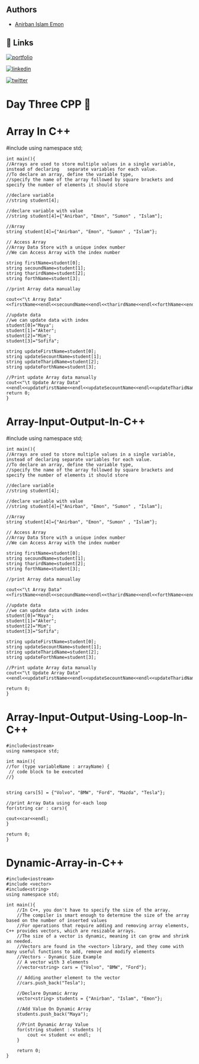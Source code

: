 
## Authors

- [Anirban Islam Emon ](https://dev-anirban.me/)


## 🔗 Links

[![portfolio](https://img.shields.io/badge/my_portfolio-000?style=for-the-badge&logo=ko-fi&logoColor=white)](https://dev-anirban.me/)

[![linkedin](https://img.shields.io/badge/linkedin-0A66C2?style=for-the-badge&logo=linkedin&logoColor=white)](https://www.linkedin.com/in/anirban-islam/)

[![twitter](https://img.shields.io/badge/twitter-1DA1F2?style=for-the-badge&logo=twitter&logoColor=white)](https://x.com/Anirban_Islam_)



# Day Three CPP 🎈
 # Array In C++

 #include<iostream>
using namespace std;

    int main(){
    //Arrays are used to store multiple values in a single variable, instead of declaring   separate variables for each value.
    //To declare an array, define the variable type,
    //specify the name of the array followed by square brackets and specify the number of elements it should store

    //declare variable
    //string student[4];

    //declare variable with value
    //string student[4]={"Anirban", "Emon", "Sumon" , "Islam"];

    //Array
    string student[4]={"Anirban", "Emon", "Sumon" , "Islam"};

    // Access Array
    //Array Data Store with a unique index number
    //We can Access Array with the index number

    string firstName=student[0];
    string secoundName=student[1];
    string tharirdName=student[2];
    string forthName=student[3];

    //print Array data manuallay

    cout<<"\t Array Data"<<firstName<<endl<<secoundName<<endl<<tharirdName<<endl<<forthName<<endl;

    //update data
    //we can update data with index
    student[0]="Maya";
    student[1]="Akter";
    student[2]="Mim";
    student[3]="Sofifa";

    string updateFirstName=student[0];
    string updateSecountName=student[1];
    string updateTharidName=student[2];
    string updateForthName=student[3];

    //Print update Array data manually
    cout<<"\t Update Array Data"<<endl<<updateFirstName<<endl<<updateSecountName<<endl<<updateTharidName<<endl<<updateForthName<<endl;
    return 0;
    }


# Array-Input-Output-In-C++


#include<iostream>
    using namespace std;

    int main(){
    //Arrays are used to store multiple values in a single variable, instead of declaring separate variables for each value.
    //To declare an array, define the variable type,
    //specify the name of the array followed by square brackets and specify the number of elements it should store

    //declare variable
    //string student[4];

    //declare variable with value
    //string student[4]={"Anirban", "Emon", "Sumon" , "Islam"];

    //Array
    string student[4]={"Anirban", "Emon", "Sumon" , "Islam"};

    // Access Array
    //Array Data Store with a unique index number
    //We can Access Array with the index number

    string firstName=student[0];
    string secoundName=student[1];
    string tharirdName=student[2];
    string forthName=student[3];

    //print Array data manuallay

    cout<<"\t Array Data"<<firstName<<endl<<secoundName<<endl<<tharirdName<<endl<<forthName<<endl;

    //update data
    //we can update data with index
    student[0]="Maya";
    student[1]="Akter";
    student[2]="Mim";
    student[3]="Sofifa";

    string updateFirstName=student[0];
    string updateSecountName=student[1];
    string updateTharidName=student[2];
    string updateForthName=student[3];

    //Print update Array data manually
    cout<<"\t Update Array Data"<<endl<<updateFirstName<<endl<<updateSecountName<<endl<<updateTharidName<<endl<<updateForthName<<endl;

    return 0;
    }


# Array-Input-Output-Using-Loop-In-C++

    #include<iostream>
    using namespace std;

    int main(){
    //for (type variableName : arrayName) {
     // code block to be executed
    //}


    string cars[5] = {"Volvo", "BMW", "Ford", "Mazda", "Tesla"};

    //print Array Data using for-each loop
    for(string car : cars){

    cout<<car<<endl;
    }

    return 0;
    }

# Dynamic-Array-in-C++
	#include<iostream>
	#include <vector>
	#include<string>
	using namespace std;

	int main(){
		//In C++, you don't have to specify the size of the array.
		//The compiler is smart enough to determine the size of the array based on the number of inserted values
		//For operations that require adding and removing array elements, C++ provides vectors, which are resizable arrays.
		//The size of a vector is dynamic, meaning it can grow and shrink as needed.
		//Vectors are found in the <vector> library, and they come with many useful functions to add, remove and modify elements
		//Vectors - Dynamic Size Example
		// A vector with 3 elements
		//vector<string> cars = {"Volvo", "BMW", "Ford"};

		// Adding another element to the vector
		//cars.push_back("Tesla");

		//Declare Dynamic Array
		vector<string> students = {"Anirban", "Islam", "Emon"};

		//Add Value On Dynamic Array
		students.push_back("Maya");

		//Print Dynamic Array Value
		for(string student : students ){
			cout << student << endl;
		}

		return 0;
	}

